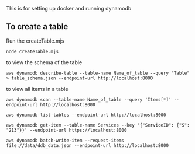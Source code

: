 This is for setting up docker and running dynamodb

## To create a table

Run the createTable.mjs

```
node createTable.mjs
```

to view the schema of the table

```
aws dynamodb describe-table --table-name Name_of_table --query "Table" > table_schema.json --endpoint-url http://localhost:8000
```

to view all items in a table

```
aws dynamodb scan --table-name Name_of_table --query 'Items[*]' --endpoint-url http://localhost:8000

aws dynamodb list-tables --endpoint-url http://localhost:8000

aws dynamodb get-item --table-name Services --key '{"ServiceID": {"S": "213"}}' --endpoint-url https://localhost:8000

aws dynamodb batch-write-item --request-items file://data/ddb_data.json --endpoint-url http://localhost:8000
```
